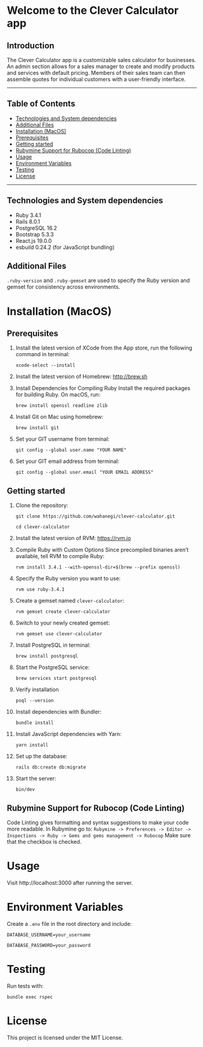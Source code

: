 # Welcome to the Clever Calculator app
## Introduction

The Clever Calculator app is a customizable sales calculator for businesses. An admin section allows for a sales manager 
to create and modify products and services with default pricing. Members of their sales team can then assemble quotes 
for individual customers with a user-friendly interface.

___
## Table of Contents
- [Technologies and System dependencies](#technologies-and-system-dependencies)
- [Additional Files](#additional-files)
- [Installation (MacOS)](#installation-macos)
- [Prerequisites](#prerequisites)
- [Getting started](#getting-started)
- [Rubymine Support for Rubocop (Code Linting)](#rubymine-support-for-rubocop-code-linting)
- [Usage](#usage)
- [Environment Variables](#environment-variables)
- [Testing](#testing)
- [License](#license)

___
## Technologies and System dependencies
- Ruby 3.4.1
- Rails 8.0.1
- PostgreSQL 16.2
- Bootstrap 5.3.3
- React.js 19.0.0
- esbuild 0.24.2 (for JavaScript bundling)

## Additional Files

```.ruby-version``` and ```.ruby-gemset```  are used to specify the Ruby version and gemset for consistency across environments.

# Installation (MacOS)

## Prerequisites

1. Install the latest version of XCode from the App store, run the following command in terminal:
    ```
    xcode-select --install
    ```
2. Install the latest version of Homebrew: http://brew.sh

3. Install Dependencies for Compiling Ruby Install the required packages for building Ruby. On macOS, run:
    ```
    brew install openssl readline zlib
    ```
4. Install Git on Mac using homebrew:
    ```
    brew install git
    ```
5. Set your GIT username from terminal:
    ```
    git config --global user.name "YOUR NAME"
   ```
6. Set your GIT email address from terminal:
    ```
   git config --global user.email "YOUR EMAIL ADDRESS"
   ```

## Getting started

1. Clone the repository:
	```
    git clone https://github.com/wahanegi/clever-calculator.git
    ```
	```
	cd clever-calculator
    ```
2. Install the latest version of RVM: https://rvm.io

3. Compile Ruby with Custom Options Since precompiled binaries aren’t available, tell RVM to compile Ruby:
	```
    rvm install 3.4.1 --with-openssl-dir=$(brew --prefix openssl)
    ```
4. Specify the Ruby version you want to use:
	```
    rvm use ruby-3.4.1
    ```
5. Create a gemset named `clever-calculator`:
	```
    rvm gemset create clever-calculator
    ```
6. Switch to your newly created gemset:
	```
    rvm gemset use clever-calculator
    ```
7. Install PostgreSQL in terminal:
    ```
   brew install postgresql
    ```
8. Start the PostgreSQL service:
	```
    brew services start postgresql
    ```
9. Verify installation
	```
    psql --version
    ```
10. Install dependencies with Bundler:
	```
    bundle install
    ```
11. Install JavaScript dependencies with Yarn:
    ```
    yarn install
    ```
12. Set up the database:
	```
    rails db:create db:migrate
    ```
13. Start the server:
	```
    bin/dev
    ```
## Rubymine Support for Rubocop (Code Linting)

Code Linting gives formatting and syntax suggestions to make your code more readable.
In Rubymine go to:
```Rubymine -> Preferences -> Editor -> Inspections -> Ruby -> Gems and gems management -> Rubocop```
Make sure that the checkbox is checked.


# Usage
Visit http://localhost:3000 after running the server.

# Environment Variables

Create a ```.env``` file in the root directory and include:
```
DATABASE_USERNAME=your_username
```
```
DATABASE_PASSWORD=your_password
```

# Testing

Run tests with:
```
bundle exec rspec
```

# License
This project is licensed under the MIT License.
